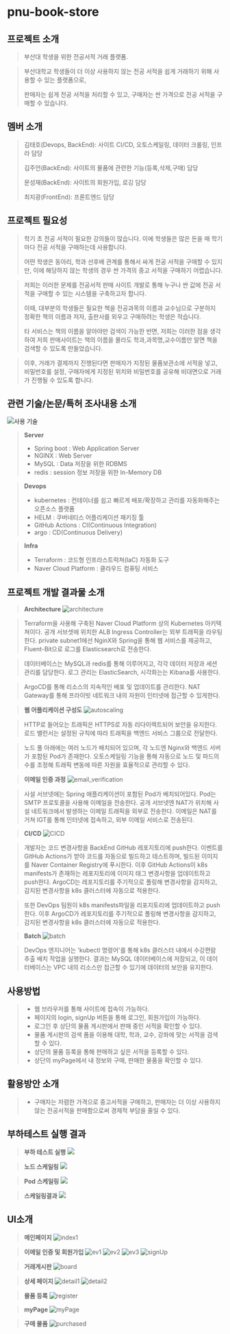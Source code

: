 # pnu-book-store
## 프로젝트 소개
> 부산대 학생을 위한 전공서적 거래 플랫폼.

> 부산대학교 학생들이 더 이상 사용하지 않는 전공 서적을 쉽게 거래하기 위해 사용할 수 있는 플랫폼으로,
> 
> 판매자는 쉽게 전공 서적을 처리할 수 있고, 구매자는 싼 가격으로 전공 서적을 구매할 수 있습니다.

## 멤버 소개
> 김태호(Devops, BackEnd): 사이트 CI/CD, 오토스케일링, 데이터 크롤링, 인프라 담당
> 
> 김주언(BackEnd): 사이트의 물품에 관련한 기능(등록,삭제,구매) 담당
> 
> 문성재(BackEnd): 사이트의 회원가입, 로깅 담당
> 
> 최지광(FrontEnd): 프론트엔드 담당

## 프로젝트 필요성
> 학기 초 전공 서적이 필요한 강의들이 많습니다. 이에 학생들은 많은 돈을 매 학기마다 전공 서적을 구매하는데 사용합니다.
> 
> 어떤 학생은 동아리, 학과 선후배 관계를 통해서 싸게 전공 서적을 구매할 수 있지만, 이에 해당하지 않는 학생의 경우 
> 싼 가격의 중고 서적을 구매하기 어렵습니다.

> 저희는 이러한 문제를 전공서적 판매 사이트 개발로 통해 누구나 싼 값에 전공 서적을 구매할 수 있는 시스템을 
> 구축하고자 합니다.
> 
> 이때, 대부분의 학생들은 필요한 책을 전공과목의 이름과 교수님으로 구분하지 정확한 책의 이름과 저자, 출판사를 외우고
> 구매하려는 학생은 적습니다. 
> 
> 타 서비스는 책의 이름을 알아야만 검색이 가능한 반면, 저희는 이러한 점을 생각하여 저희 판매사이트는 책의 이름을 몰라도 학과,과목명,교수이름만 
> 알면 책을 검색할 수 있도록 만들었습니다.

> 이후, 거래가 결제까지 진행된다면 판매자가 지정된 물품보관소에 서적을 넣고, 비밀번호를 설정, 
> 구매자에게 지정된 위치와 비밀번호를 공유해 비대면으로 거래가 진행될 수 있도록 합니다.

## 관련 기술/논문/특허 조사내용 소개
![사용 기술](https://github.com/cloud-term-project-team18/pnu-book-store/blob/main/stack.png)
> **Server**
>  * Spring boot : Web Application Server
>  * NGINX : Web Server
>  * MySQL : Data 저장을 위한 RDBMS
>  * redis : session 정보 저장을 위한 In-Memory DB

> **Devops**
>  * kubernetes : 컨테이너를 쉽고 빠르게 배포/확장하고 관리를 자동화해주는 오픈소스 플랫폼
>  * HELM : 쿠버네티스 어플리케이션 패키징 툴
>  * GitHub Actions : CI(Continuous Integration)
>  * argo : CD(Continuous Delivery)

> **Infra**
>  * Terraform : 코드형 인프라스트럭쳐(IaC) 자동화 도구
>  * Naver Cloud Platform : 클라우드 컴퓨팅 서비스

## 프로젝트 개발 결과물 소개
> **Architecture**
> ![architecture](https://github.com/cloud-term-project-team18/pnu-book-store/blob/main/architecture.png)

> Terraform을 사용해 구축된 Naver Cloud Platform 상의 Kubernetes 아키텍쳐이다. 공개 서브셋에 위치한 ALB Ingress Controller는 외부 트래픽을 라우팅한다. private subnet1에선 NginX와 Spring을 통해 웹 서비스를 제공하고, Fluent-Bit으로 로그를 Elasticsearch로 전송한다.

> 데이터베이스는 MySQL과 redis를 통해 이루어지고, 각각 데이터 저장과 세션 관리를 담당한다. 로그 관리는 ElasticSearch, 시각화는는 Kibana를 사용한다.

> ArgoCD를 통해 리소스의 지속적인 배포 및 업데이트를 관리한다. NAT Gateway를 통해 프라이빗 네트워크 내의 자원이 인터넷에 접근할 수 있게한다. 

> **웹 어플리케이션 구성도**
> ![autoscaling](https://github.com/cloud-term-project-team18/pnu-book-store/blob/main/AutoScaling.png)

> HTTP로 들어오는 트래픽은 HTTPS로 자동 리다이렉트되어 보안을 유지한다. 로드 밸런서는 설정된 규칙에 따라 트래픽을 백엔드 서비스 그룹으로 전달한다.

> 노드 풀 아래에는 여러 노드가 배치되어 있으며, 각 노드엔 Nginx와 백엔드 서버가 포함된 Pod가 존재한다. 오토스케일링 기능을 통해 자동으로 노드 및 파드의 수를 조정해 트래픽 변동에 따른 자원을 효율적으로 관리할 수 있다.

> **이메일 인증 과정**
> ![email_verification](https://github.com/cloud-term-project-team18/pnu-book-store/blob/main/email_verification.png)

> 사설 서브넷에는 Spring 애플리케이션이 포함된 Pod가 배치되어있다. Pod는 SMTP 프로토콜을 사용해 이메일을 전송한다. 공개 서브넷엔 NAT가 위치해 사설 네트워크에서 발생하는 이메일 트래픽을 외부로 전송한다. 이메일은 NAT를 거쳐 IGT를 통해 인터넷에 접속하고, 외부 이메일 서비스로 전송된다.

> **CI/CD**
> ![CICD](https://github.com/cloud-term-project-team18/pnu-book-store/blob/main/CICD.png)

> 개발자는 코드 변경사항을 BackEnd GitHub 레포지토리에 push한다. 이벤트를 GitHub Actions가 받아 코드를 자동으로 빌드하고 테스트하며, 빌드된 이미지를 Naver Container Registry에 푸시한다. 이후 GitHub Actions이 k8s manifests가 존재하는 레포지토리에 이미지 태그 변경사항을 업데이트하고 push한다. ArgoCD는 레포지토리를 주기적으로 폴링해 변경사항을 감지하고, 감지된 변경사항을 k8s 클러스터에 자동으로 적용한다.

> 또한 DevOps 팀원이 k8s manifests파일을 리포지토리에 업데이트하고 push한다. 이후 ArgoCD가 레포지토리를 주기적으로 폴링해 변경사항을 감지하고, 감지된 변경사항을 k8s 클러스터에 자동으로 적용한다.

> **Batch**
> ![batch](https://github.com/cloud-term-project-team18/pnu-book-store/blob/main/batch.png)

> DevOps 엔지니어는 'kubectl 명령어'를 통해 k8s 클러스터 내에서 수강편람 추출 배치 작업을 실행한다. 결과는 MySQL 데이터베이스에 저장되고, 이 데이터베이스는 VPC 내의 리소스만 접근할 수 있기에 데이터의 보안을 유지한다.

## 사용방법
>  * 웹 브라우저를 통해 사이트에 접속이 가능하다.
>  * 페이지의 login, signUp 버튼을 통해 로그인, 회원가입이 가능하다.
>  * 로그인 후 상단의 물품 게시판에서 판매 중인 서적을 확인할 수 있다.
>  * 물품 게시판의 검색 폼을 이용해 대학, 학과, 교수, 강좌에 맞는 서적을 검색할 수 있다.
>  * 상단의 물품 등록을 통해 판매하고 싶은 서적을 등록할 수 있다.
>  * 상단의 myPage에서 내 정보와 구매, 판매한 물품을 확인할 수 있다.

## 활용방안 소개
>  * 구매자는 저렴한 가격으로 중고서적을 구매하고, 판매자는 더 이상 사용하지 않는 전공서적을 판매함으로써 경제적 부담을 줄일 수 있다.

## 부하테스트 실행 결과
> **부하 테스트 실행**
> ![](https://github.com/cloud-term-project-team18/pnu-book-store/blob/main/cloud4.png)

> **노드 스케일링**
> ![](https://github.com/cloud-term-project-team18/pnu-book-store/blob/main/cloud1.png)

> **Pod 스케일링**
> ![](https://github.com/cloud-term-project-team18/pnu-book-store/blob/main/cloud2.png)

> **스케일링결과**
> ![](https://github.com/cloud-term-project-team18/pnu-book-store/blob/main/cloud3.png)


## UI소개
> **메인페이지**
> ![index1](https://github.com/cloud-term-project-team18/pnu-book-store/blob/main/index1.png)

> **이메일 인증 및 회원가입**
> ![ev1](https://github.com/cloud-term-project-team18/pnu-book-store/blob/main/email_verification.png)
> ![ev2](https://github.com/cloud-term-project-team18/pnu-book-store/blob/main/email_verification2.png)
> ![ev3](https://github.com/cloud-term-project-team18/pnu-book-store/blob/main/email_verification3.png)
> ![signUp](https://github.com/cloud-term-project-team18/pnu-book-store/blob/main/signUp.png)

> **거래게시판**
> ![board](https://github.com/cloud-term-project-team18/pnu-book-store/blob/main/search.gif)

> **상세 페이지**
> ![detail1](https://github.com/cloud-term-project-team18/pnu-book-store/blob/main/detail1.png)
> ![detail2](https://github.com/cloud-term-project-team18/pnu-book-store/blob/main/detail2.png)

> **물품 등록**
> ![register](https://github.com/cloud-term-project-team18/pnu-book-store/blob/main/register.png)

> **myPage**
> ![myPage](https://github.com/cloud-term-project-team18/pnu-book-store/blob/main/myPage.png)

> **구매 물품**
> ![purchased](https://github.com/cloud-term-project-team18/pnu-book-store/blob/main/Purchased.png)
